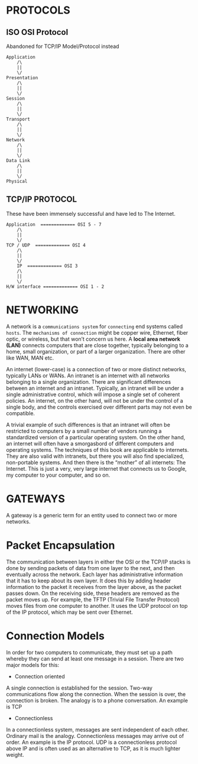 # PROTOCOLS

## ISO OSI Protocol
Abandoned for TCP/IP Model/Protocol instead

```
Application
    /\
    ||
    \/
Presentation
    /\
    ||
    \/
Session
    /\
    ||
    \/
Transport
    /\
    ||
    \/
Network
    /\
    ||
    \/
Data Link
    /\
    ||
    \/
Physical
```


## TCP/IP PROTOCOL

These have been immensely successful and have led to The Internet.

```
Application  ============= OSI 5 - 7
    /\
    ||
    \/
TCP / UDP  ============= OSI 4
    /\
    ||
    \/
    IP  ============= OSI 3
    /\
    ||
    \/
H/W interface ============= OSI 1 - 2
```

# NETWORKING

A network is a `communications system` for `connecting` end systems called `hosts`. The `mechanisms of connection` might be copper wire, Ethernet, fiber optic, or wireless, but that won’t concern us here. A **local area network (LAN)** connects computers that are close together, typically belonging to a home, small organization, or part of a larger organization. There are other like WAN, MAN etc.

An internet (lower-case) is a connection of two or more distinct networks, typically LANs or WANs. An intranet is an internet with all networks belonging to a single organization.
There are significant differences between an internet and an intranet. Typically, an intranet will be under a single administrative control, which will impose a single set of coherent policies. An internet, on the other hand, will not be under the control of a single body, and the controls exercised over different parts may not even be compatible.

A trivial example of such differences is that an intranet will often be restricted to computers by a small number of vendors running a standardized version of a particular operating system. On the other hand, an internet will often have a smorgasbord of different computers and operating systems.
The techniques of this book are applicable to internets. They are also valid with intranets, but there you will also find specialized, non-portable systems.
And then there is the “mother” of all internets: The Internet. This is just a very, very large internet that connects us to Google, my computer to your computer, and so on.


# GATEWAYS

A gateway is a generic term for an entity used to connect two or more networks.


# Packet Encapsulation


The communication between layers in either the OSI or the TCP/IP stacks is done by sending packets of data from one layer to the next, and then eventually across the network. Each layer has administrative information that it has to keep about its own layer. It does this by adding header information to the packet it receives from the layer above, as the packet passes down. On the receiving side, these headers are removed as the packet moves up.
For example, the TFTP (Trivial File Transfer Protocol) moves files from one computer to another. It uses the UDP protocol on top of the IP protocol, which may be sent over Ethernet. 


# Connection Models

In order for two computers to communicate, they must set up a path whereby they can send at least one message in a session. There are two major models for this:

- Connection oriented

A single connection is established for the session. Two-way communications flow along the connection. When the session is over, the connection is broken. The analogy is to a phone conversation. An example is TCP


- Connectionless

In a connectionless system, messages are sent independent of each other. Ordinary mail is the analogy. Connectionless messages may arrive out of order. An example is the IP protocol. UDP is a connectionless protocol above IP and is often used as an alternative to TCP, as it is much lighter weight.

